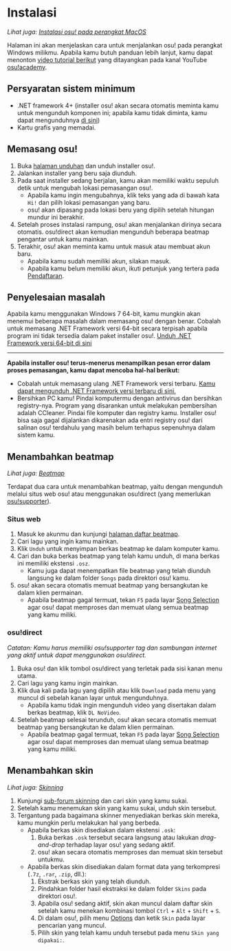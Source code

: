 # Instalasi

*Lihat juga: [Instalasi osu! pada perangkat MacOS](/wiki/Client/Installation/macOS)*

Halaman ini akan menjelaskan cara untuk menjalankan osu! pada perangkat Windows milikmu. Apabila kamu butuh panduan lebih lanjut, kamu dapat menonton [video tutorial berikut](https://www.youtube.com/watch?v=0V5GwzmMhpU) yang ditayangkan pada kanal YouTube [osu!academy](/wiki/Community/Video_series/osu!academy).

## Persyaratan sistem minimum

- .NET framework 4+ (installer osu! akan secara otomatis meminta kamu untuk mengunduh komponen ini; apabila kamu tidak diminta, kamu dapat mengunduhnya [di sini](https://www.microsoft.com/id-id/download/details.aspx?id=48130))
- Kartu grafis yang memadai.

## Memasang osu!

1. Buka [halaman unduhan](https://osu.ppy.sh/home/download) dan unduh installer osu!.
2. Jalankan installer yang beru saja diunduh.
3. Pada saat installer sedang berjalan, kamu akan memiliki waktu sepuluh detik untuk mengubah lokasi pemasangan osu!.
   - Apabila kamu ingin mengubahnya, klik teks yang ada di bawah kata `Hi!` dan pilih lokasi pemasangan yang baru.
   - osu! akan dipasang pada lokasi beru yang dipilih setelah hitungan mundur ini berakhir.
4. Setelah proses instalasi rampung, osu! akan menjalankan dirinya secara otomatis. osu!direct akan kemudian mengunduh beberapa beatmap pengantar untuk kamu mainkan.
5. Terakhir, osu! akan meminta kamu untuk masuk atau membuat akun baru.
   - Apabila kamu sudah memiliki akun, silakan masuk.
   - Apabila kamu belum memiliki akun, ikuti petunjuk yang tertera pada [Pendaftaran](/wiki/Registration).

## Penyelesaian masalah

Apabila kamu menggunakan Windows 7 64-bit, kamu mungkin akan menemui beberapa masalah dalam memasang osu! dengan benar. Cobalah untuk memasang .NET Framework versi 64-bit secara terpisah apabila program ini tidak tersedia dalam paket installer osu!. [Unduh .NET Framework versi 64-bit di sini](https://download.microsoft.com/download/2/0/e/20e90413-712f-438c-988e-fdaa79a8ac3d/dotnetfx35.exe)

---

**Apabila installer osu! terus-menerus menampilkan pesan error dalam proses pemasangan, kamu dapat mencoba hal-hal berikut:**

- Cobalah untuk memasang ulang .NET Framework versi terbaru. [Kamu dapat mengunduh .NET Framework versi terbaru di sini.](https://dotnet.microsoft.com/download)
- Bersihkan PC kamu! Pindai komputermu dengan antivirus dan bersihkan registry-nya. Program yang disarankan untuk melakukan pembersihan adalah CCleaner. Pindai file komputer dan registry kamu. Installer osu! bisa saja gagal dijalankan dikarenakan ada entri registry osu! dari salinan osu! terdahulu yang masih belum terhapus sepenuhnya dalam sistem kamu.

## Menambahkan beatmap

*Lihat juga: [Beatmap](/wiki/Beatmap)*

Terdapat dua cara untuk menambahkan beatmap, yaitu dengan mengunduh melalui situs web osu! atau menggunakan osu!direct (yang memerlukan [osu!supporter](/wiki/osu!supporter)).

### Situs web

1. Masuk ke akunmu dan kunjungi [halaman daftar beatmap](https://osu.ppy.sh/beatmapsets).
2. Cari lagu yang ingin kamu mainkan.
3. Klik `Unduh` untuk menyimpan berkas beatmap ke dalam komputer kamu.
4. Cari dan buka berkas beatmap yang telah kamu unduh, di mana berkas ini memiliki ekstensi `.osz`.
   - Kamu juga dapat menempatkan file beatmap yang telah diunduh langsung ke dalam folder `Songs` pada direktori osu! kamu.
5. osu! akan secara otomatis memuat beatmap yang bersangkutan ke dalam klien permainan.
   - Apabila beatmap gagal termuat, tekan `F5` pada layar [Song Selection](/wiki/Client/Interface#pemilihan-lagu) agar osu! dapat memproses dan memuat ulang semua beatmap yang kamu miliki.

### osu!direct

*Catatan: Kamu harus memiliki osu!supporter tag dan sambungan internet yang aktif untuk dapat menggunakan osu!direct.*

1. Buka osu! dan klik tombol osu!direct yang terletak pada sisi kanan menu utama.
2. Cari lagu yang kamu ingin mainkan.
3. Klik dua kali pada lagu yang dipilih atau klik `Download` pada menu yang muncul di sebelah kanan layar untuk mengunduhnya.
   - Apabila kamu tidak ingin mengunduh video yang disertakan dalam berkas beatmap, klik `DL NoVideo`.
4. Setelah beatmap selesai terunduh, osu! akan secara otomatis memuat beatmap yang bersangkutan ke dalam klien permainan.
   - Apabila beatmap gagal termuat, tekan `F5` pada layar [Song Selection](/wiki/Client/Interface#pemilihan-lagu) agar osu! dapat memproses dan memuat ulang semua beatmap yang kamu miliki.

## Menambahkan skin

*Lihat juga: [Skinning](/wiki/Skinning)*

1. Kunjungi [sub-forum skinning](https://osu.ppy.sh/community/forums/15) dan cari skin yang kamu sukai.
2. Setelah kamu menemukan skin yang kamu sukai, unduh skin tersebut.
3. Tergantung pada bagaimana skinner menyediakan berkas skin mereka, kamu mungkin perlu melakukan hal yang berbeda.
   - Apabila berkas skin disediakan dalam ekstensi `.osk`:
     1. Buka berkas `.osk` tersebut secara langsung atau lakukan *drag-and-drop* terhadap layar osu! yang sedang aktif.
     2. osu! akan secara otomatis memproses dan memuat skin tersebut untukmu.
   - Apabila berkas skin disediakan dalam format data yang terkompresi (`.7z`, `.rar`, `.zip`, dll.):
     1. Ekstrak berkas skin yang telah diunduh.
     2. Pindahkan folder hasil ekstraksi ke dalam folder `Skins` pada direktori osu!.
     3. Apabila osu! sedang aktif, skin akan muncul dalam daftar skin setelah kamu menekan kombinasi tombol `Ctrl` + `Alt` + `Shift` + `S`.
     4. Di dalam osu!, pilih menu [Options](/wiki/Client/Options) dan ketik `Skin` pada layar pencarian yang muncul.
     5. Pilih skin yang telah kamu unduh tersebut pada menu `Skin yang dipakai:`.
